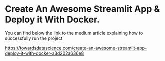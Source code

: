 # Create An Awesome Streamlit App & Deploy it With Docker.      
You can find below the link to the medium article explaining how to successfully run the project

https://towardsdatascience.com/create-an-awesome-streamlit-app-deploy-it-with-docker-a3d202a636e8
